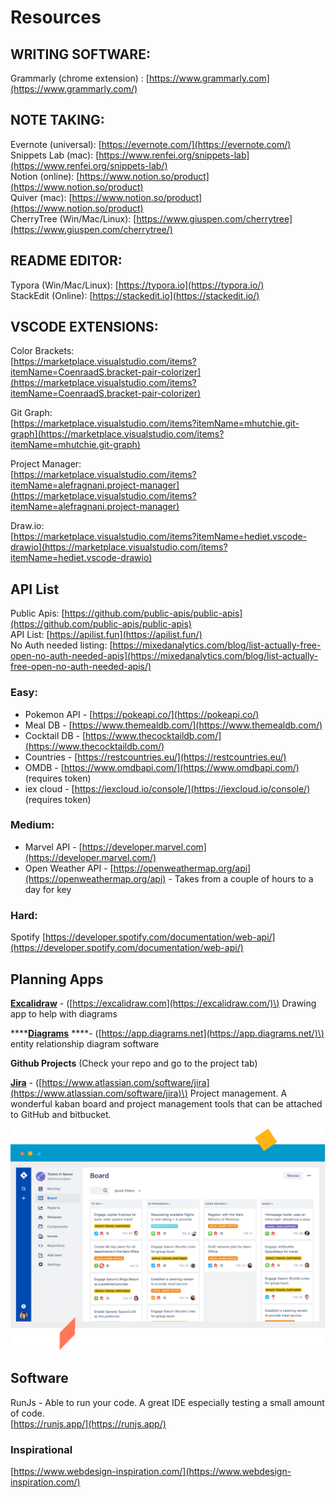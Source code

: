 # Resources

## WRITING SOFTWARE:

Grammarly \(chrome extension\) : [https://www.grammarly.com](https://www.grammarly.com/)

## NOTE TAKING:

Evernote \(universal\): [https://evernote.com/](https://evernote.com/)  
Snippets Lab \(mac\): [https://www.renfei.org/snippets-lab](https://www.renfei.org/snippets-lab/)  
Notion \(online\): [https://www.notion.so/product](https://www.notion.so/product)  
Quiver \(mac\): [https://www.notion.so/product](https://www.notion.so/product)  
CherryTree \(Win/Mac/Linux\): [https://www.giuspen.com/cherrytree](https://www.giuspen.com/cherrytree/)

## README EDITOR:

Typora \(Win/Mac/Linux\): [https://typora.io](https://typora.io/)  
StackEdit \(Online\): [https://stackedit.io](https://stackedit.io/)

## VSCODE EXTENSIONS:

Color Brackets:   
[https://marketplace.visualstudio.com/items?itemName=CoenraadS.bracket-pair-colorizer](https://marketplace.visualstudio.com/items?itemName=CoenraadS.bracket-pair-colorizer)

Git Graph:  
[https://marketplace.visualstudio.com/items?itemName=mhutchie.git-graph](https://marketplace.visualstudio.com/items?itemName=mhutchie.git-graph)

Project Manager:  
[https://marketplace.visualstudio.com/items?itemName=alefragnani.project-manager](https://marketplace.visualstudio.com/items?itemName=alefragnani.project-manager)

Draw.io:  
[https://marketplace.visualstudio.com/items?itemName=hediet.vscode-drawio](https://marketplace.visualstudio.com/items?itemName=hediet.vscode-drawio)

## API List

Public Apis: [https://github.com/public-apis/public-apis](https://github.com/public-apis/public-apis)  
API List: [https://apilist.fun](https://apilist.fun/)  
No Auth needed listing: [https://mixedanalytics.com/blog/list-actually-free-open-no-auth-needed-apis](https://mixedanalytics.com/blog/list-actually-free-open-no-auth-needed-apis/)

### Easy:

* Pokemon API - [https://pokeapi.co/](https://pokeapi.co/)
* Meal DB  - [https://www.themealdb.com/](https://www.themealdb.com/)
* Cocktail DB - [https://www.thecocktaildb.com/](https://www.thecocktaildb.com/)
* Countries - [https://restcountries.eu/](https://restcountries.eu/)
* OMDB - [https://www.omdbapi.com/](https://www.omdbapi.com/)   \(requires token\)
* iex cloud - [https://iexcloud.io/console/](https://iexcloud.io/console/)   \(requires token\)

### Medium:

* Marvel API - [https://developer.marvel.com](https://developer.marvel.com/) 
* Open Weather API - [https://openweathermap.org/api](https://openweathermap.org/api) - Takes from a couple of hours to a day for key

### Hard:

Spotify [https://developer.spotify.com/documentation/web-api/](https://developer.spotify.com/documentation/web-api/)

## Planning Apps

[**Excalidraw**](https://excalidraw.com/) - \([https://excalidraw.com](https://excalidraw.com/)\) Drawing app to help with diagrams

\*\*\*\*[**Diagrams**](https://app.diagrams.net) ****- \([https://app.diagrams.net](https://app.diagrams.net/)\) entity relationship diagram software

**Github Projects** \(Check your repo and go to the project tab\)

[**Jira**](https://www.atlassian.com/software/jira) - \([https://www.atlassian.com/software/jira](https://www.atlassian.com/software/jira)\) Project management. A wonderful kaban board and project management tools that can be attached to GitHub and bitbucket.

![](.gitbook/assets/jirascreenshot.png)

## Software

RunJs - Able to run your code. A great IDE especially testing a small amount of code.  
[https://runjs.app/](https://runjs.app/) 

### Inspirational 

[https://www.webdesign-inspiration.com/](https://www.webdesign-inspiration.com/)

